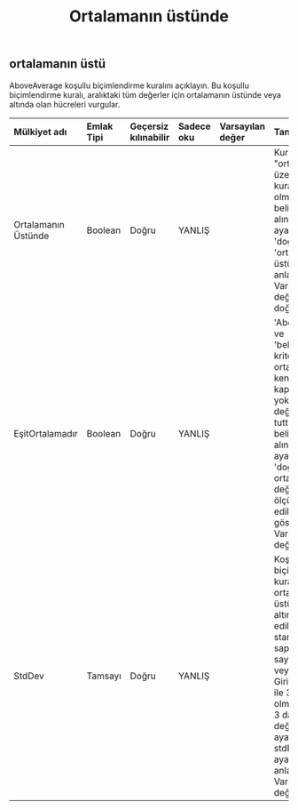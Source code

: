 ﻿---
title: Ortalamanın üstünde
second_title: Aspose.Cells Cloud Documen
type: docs
url: /tr/specification/model/aboveaverage/
description: "Aspose.Cells Bulut modeli spesifikasyonu: Ortalamanın Üstünde. Açma, oluşturma, düzenleme, bölme, birleştirme, karşılaştırma ve dönüştürme gibi özelliklerle Excel ve diğer elektronik tablo belgelerini zahmetsizce yönetin"
kwords: Excel, Office, Elektronik Tablo, Cloud REST API, Ortalamanın Üstünde
weight: 50
---
## **ortalamanın üstü**

 AboveAverage koşullu biçimlendirme kuralını açıklayın. Bu koşullu biçimlendirme kuralı, aralıktaki tüm değerler için ortalamanın üstünde veya altında olan hücreleri vurgular.

| Mülkiyet adı| Emlak Tipi| Geçersiz kılınabilir| Sadece oku| Varsayılan değer| Tanım|
|:- |:- |:- |:- |:- |:- |
| Ortalamanın Üstünde| Boolean| Doğru| YANLIŞ|| Kuralın "ortalamanın üzerinde" bir kural olup olmadığını belirten bayrağı alın veya ayarlayın. 'doğru', 'ortalamanın üstünde' anlamına gelir. Varsayılan değer doğrudur.|
| EşitOrtalamadır| Boolean| Doğru| YANLIŞ||'AboveAverage' ve 'belowAverage' kriterlerinin ortalamanın kendisini mi kapsadığını yoksa bu değeri hariç mi tuttuğunu belirten bayrağı alın veya ayarlayın. 'doğru' ortalama değerin ölçütlere dahil edildiğini gösterir. Varsayılan değer false'tur.|
| StdDev| Tamsayı| Doğru| YANLIŞ|| Koşullu biçimlendirme kuralına ortalamanın üstüne veya altına dahil edilecek standart sapmaların sayısını alın veya ayarlayın. Giriş değeri 0 ile 3 arasında olmalıdır (0 ile 3 dahil). Bu değerin 0'a ayarlanması stdDev'in ayarlanmadığı anlamına gelir. Varsayılan değer 0'dır.|

